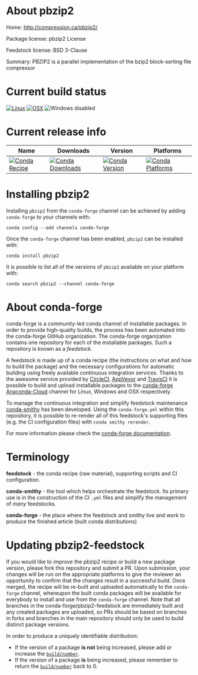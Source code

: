 About pbzip2
============

Home: http://compression.ca/pbzip2/

Package license: pbzip2 License

Feedstock license: BSD 3-Clause

Summary: PBZIP2 is a parallel implementation of the bzip2 block-sorting file compressor



Current build status
====================

[![Linux](https://img.shields.io/circleci/project/github/conda-forge/pbzip2-feedstock/master.svg?label=Linux)](https://circleci.com/gh/conda-forge/pbzip2-feedstock)
[![OSX](https://img.shields.io/travis/conda-forge/pbzip2-feedstock/master.svg?label=macOS)](https://travis-ci.org/conda-forge/pbzip2-feedstock)
![Windows disabled](https://img.shields.io/badge/Windows-disabled-lightgrey.svg)

Current release info
====================

| Name | Downloads | Version | Platforms |
| --- | --- | --- | --- |
| [![Conda Recipe](https://img.shields.io/badge/recipe-pbzip2-green.svg)](https://anaconda.org/conda-forge/pbzip2) | [![Conda Downloads](https://img.shields.io/conda/dn/conda-forge/pbzip2.svg)](https://anaconda.org/conda-forge/pbzip2) | [![Conda Version](https://img.shields.io/conda/vn/conda-forge/pbzip2.svg)](https://anaconda.org/conda-forge/pbzip2) | [![Conda Platforms](https://img.shields.io/conda/pn/conda-forge/pbzip2.svg)](https://anaconda.org/conda-forge/pbzip2) |

Installing pbzip2
=================

Installing `pbzip2` from the `conda-forge` channel can be achieved by adding `conda-forge` to your channels with:

```
conda config --add channels conda-forge
```

Once the `conda-forge` channel has been enabled, `pbzip2` can be installed with:

```
conda install pbzip2
```

It is possible to list all of the versions of `pbzip2` available on your platform with:

```
conda search pbzip2 --channel conda-forge
```


About conda-forge
=================

conda-forge is a community-led conda channel of installable packages.
In order to provide high-quality builds, the process has been automated into the
conda-forge GitHub organization. The conda-forge organization contains one repository
for each of the installable packages. Such a repository is known as a *feedstock*.

A feedstock is made up of a conda recipe (the instructions on what and how to build
the package) and the necessary configurations for automatic building using freely
available continuous integration services. Thanks to the awesome service provided by
[CircleCI](https://circleci.com/), [AppVeyor](https://www.appveyor.com/)
and [TravisCI](https://travis-ci.org/) it is possible to build and upload installable
packages to the [conda-forge](https://anaconda.org/conda-forge)
[Anaconda-Cloud](https://anaconda.org/) channel for Linux, Windows and OSX respectively.

To manage the continuous integration and simplify feedstock maintenance
[conda-smithy](https://github.com/conda-forge/conda-smithy) has been developed.
Using the ``conda-forge.yml`` within this repository, it is possible to re-render all of
this feedstock's supporting files (e.g. the CI configuration files) with ``conda smithy rerender``.

For more information please check the [conda-forge documentation](https://conda-forge.org/docs/).

Terminology
===========

**feedstock** - the conda recipe (raw material), supporting scripts and CI configuration.

**conda-smithy** - the tool which helps orchestrate the feedstock.
                   Its primary use is in the construction of the CI ``.yml`` files
                   and simplify the management of *many* feedstocks.

**conda-forge** - the place where the feedstock and smithy live and work to
                  produce the finished article (built conda distributions)


Updating pbzip2-feedstock
=========================

If you would like to improve the pbzip2 recipe or build a new
package version, please fork this repository and submit a PR. Upon submission,
your changes will be run on the appropriate platforms to give the reviewer an
opportunity to confirm that the changes result in a successful build. Once
merged, the recipe will be re-built and uploaded automatically to the
`conda-forge` channel, whereupon the built conda packages will be available for
everybody to install and use from the `conda-forge` channel.
Note that all branches in the conda-forge/pbzip2-feedstock are
immediately built and any created packages are uploaded, so PRs should be based
on branches in forks and branches in the main repository should only be used to
build distinct package versions.

In order to produce a uniquely identifiable distribution:
 * If the version of a package **is not** being increased, please add or increase
   the [``build/number``](https://conda.io/docs/user-guide/tasks/build-packages/define-metadata.html#build-number-and-string).
 * If the version of a package **is** being increased, please remember to return
   the [``build/number``](https://conda.io/docs/user-guide/tasks/build-packages/define-metadata.html#build-number-and-string)
   back to 0.
